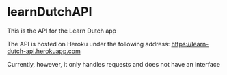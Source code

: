 # learnDutchAPI
This is the API for the Learn Dutch app

The API is hosted on Heroku under the following address:
https://learn-dutch-api.herokuapp.com

Currently, however, it only handles requests and does not have an interface
